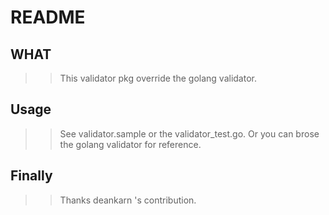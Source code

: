 # README

## WHAT
>> This validator pkg override the golang validator.
>
## Usage
>> See validator.sample or the validator_test.go.
>> Or you can brose the golang validator for reference.

## Finally
>> Thanks deankarn 's contribution.